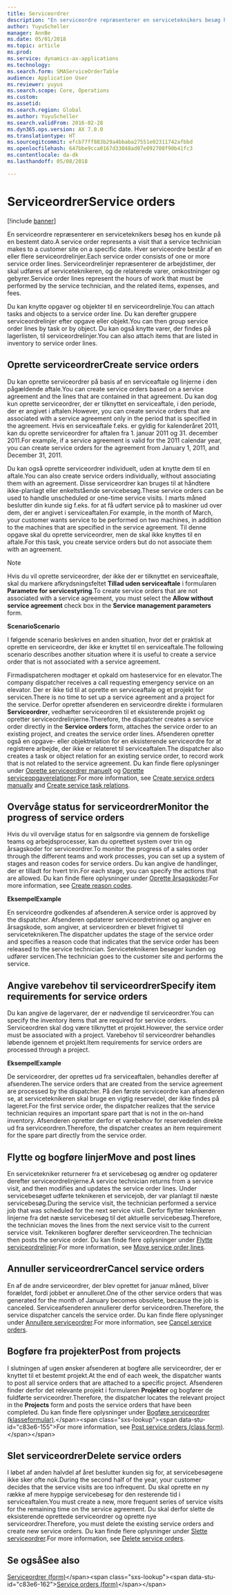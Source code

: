 ```yaml
---
title: Serviceordrer
description: "En serviceordre repræsenterer en serviceteknikers besøg hos en kunde på en bestemt dato."
author: YuyuScheller
manager: AnnBe
ms.date: 05/01/2018
ms.topic: article
ms.prod: 
ms.service: dynamics-ax-applications
ms.technology: 
ms.search.form: SMAServiceOrderTable
audience: Application User
ms.reviewer: yuyus
ms.search.scope: Core, Operations
ms.custom: 
ms.assetid: 
ms.search.region: Global
ms.author: YuyuScheller
ms.search.validFrom: 2016-02-28
ms.dyn365.ops.version: AX 7.0.0
ms.translationtype: HT
ms.sourcegitcommit: efcb77ff883b29a4bbaba27551e02311742afbbd
ms.openlocfilehash: 647bbe9cca0167d33048ad07e092708f90b41fc3
ms.contentlocale: da-dk
ms.lasthandoff: 05/08/2018

---
```


# <a name="service-orders"></a><span data-ttu-id="c83e6-103">Serviceordrer</span><span class="sxs-lookup"><span data-stu-id="c83e6-103">Service orders</span></span>   

[!include [banner](../includes/banner.md)]


<span data-ttu-id="c83e6-104">En serviceordre repræsenterer en serviceteknikers besøg hos en kunde på en bestemt dato.</span><span class="sxs-lookup"><span data-stu-id="c83e6-104">A service order represents a visit that a service technician makes to a customer site on a specific date.</span></span> <span data-ttu-id="c83e6-105">Hver serviceordre består af en eller flere serviceordrelinjer.</span><span class="sxs-lookup"><span data-stu-id="c83e6-105">Each service order consists of one or more service order lines.</span></span> <span data-ttu-id="c83e6-106">Serviceordrelinjer repræsenterer de arbejdstimer, der skal udføres af serviceteknikeren, og de relaterede varer, omkostninger og gebyrer.</span><span class="sxs-lookup"><span data-stu-id="c83e6-106">Service order lines represent the hours of work that must be performed by the service technician, and the related items, expenses, and fees.</span></span>

<span data-ttu-id="c83e6-107">Du kan knytte opgaver og objekter til en serviceordrelinje.</span><span class="sxs-lookup"><span data-stu-id="c83e6-107">You can attach tasks and objects to a service order line.</span></span> <span data-ttu-id="c83e6-108">Du kan derefter gruppere serviceordrelinjer efter opgave eller objekt.</span><span class="sxs-lookup"><span data-stu-id="c83e6-108">You can then group service order lines by task or by object.</span></span> <span data-ttu-id="c83e6-109">Du kan også knytte varer, der findes på lagerlisten, til serviceordrelinjer.</span><span class="sxs-lookup"><span data-stu-id="c83e6-109">You can also attach items that are listed in inventory to service order lines.</span></span>

## <a name="create-service-orders"></a><span data-ttu-id="c83e6-110">Oprette serviceordrer</span><span class="sxs-lookup"><span data-stu-id="c83e6-110">Create service orders</span></span>

<span data-ttu-id="c83e6-111">Du kan oprette serviceordrer på basis af en serviceaftale og linjerne i den pågældende aftale.</span><span class="sxs-lookup"><span data-stu-id="c83e6-111">You can create service orders based on a service agreement and the lines that are contained in that agreement.</span></span> <span data-ttu-id="c83e6-112">Du kan dog kun oprette serviceordrer, der er tilknyttet en serviceaftale, i den periode, der er angivet i aftalen.</span><span class="sxs-lookup"><span data-stu-id="c83e6-112">However, you can create service orders that are associated with a service agreement only in the period that is specified in the agreement.</span></span> <span data-ttu-id="c83e6-113">Hvis en serviceaftale f.eks. er gyldig for kalenderåret 2011, kan du oprette serviceordrer for aftalen fra 1. januar 2011 og 31. december 2011.</span><span class="sxs-lookup"><span data-stu-id="c83e6-113">For example, if a service agreement is valid for the 2011 calendar year, you can create service orders for the agreement from January 1, 2011, and December 31, 2011.</span></span>

<span data-ttu-id="c83e6-114">Du kan også oprette serviceordrer individuelt, uden at knytte dem til en aftale.</span><span class="sxs-lookup"><span data-stu-id="c83e6-114">You can also create service orders individually, without associating them with an agreement.</span></span> <span data-ttu-id="c83e6-115">Disse serviceordrer kan bruges til at håndtere ikke-planlagt eller enkeltstående servicebesøg.</span><span class="sxs-lookup"><span data-stu-id="c83e6-115">These service orders can be used to handle unscheduled or one-time service visits.</span></span> <span data-ttu-id="c83e6-116">I marts måned beslutter din kunde sig f.eks. for at få udført service på to maskiner ud over dem, der er angivet i serviceaftalen.</span><span class="sxs-lookup"><span data-stu-id="c83e6-116">For example, in the month of March, your customer wants service to be performed on two machines, in addition to the machines that are specified in the service agreement.</span></span> <span data-ttu-id="c83e6-117">Til denne opgave skal du oprette serviceordrer, men de skal ikke knyttes til en aftale.</span><span class="sxs-lookup"><span data-stu-id="c83e6-117">For this task, you create service orders but do not associate them with an agreement.</span></span>


> [!NOTE]
> <P><span data-ttu-id="c83e6-118">Hvis du vil oprette serviceordrer, der ikke der er tilknyttet en serviceaftale, skal du markere afkrydsningsfeltet <STRONG>Tillad uden serviceaftale</STRONG> i formularen <STRONG>Parametre for servicestyring</STRONG>.</span><span class="sxs-lookup"><span data-stu-id="c83e6-118">To create service orders that are not associated with a service agreement, you must select the <STRONG>Allow without service agreement</STRONG> check box in the <STRONG>Service management parameters</STRONG> form.</span></span></P>

<span data-ttu-id="c83e6-119">**Scenario**</span><span class="sxs-lookup"><span data-stu-id="c83e6-119">**Scenario**</span></span>

<span data-ttu-id="c83e6-120">I følgende scenario beskrives en anden situation, hvor det er praktisk at oprette en serviceordre, der ikke er knyttet til en serviceaftale.</span><span class="sxs-lookup"><span data-stu-id="c83e6-120">The following scenario describes another situation where it is useful to create a service order that is not associated with a service agreement.</span></span>

<span data-ttu-id="c83e6-121">Firmadispatcheren modtager et opkald om hasteservice for en elevator.</span><span class="sxs-lookup"><span data-stu-id="c83e6-121">The company dispatcher receives a call requesting emergency service on an elevator.</span></span> <span data-ttu-id="c83e6-122">Der er ikke tid til at oprette en serviceaftale og et projekt for servicen.</span><span class="sxs-lookup"><span data-stu-id="c83e6-122">There is no time to set up a service agreement and a project for the service.</span></span> <span data-ttu-id="c83e6-123">Derfor opretter afsenderen en serviceordre direkte i formularen **Serviceordrer**, vedhæfter serviceordren til et eksisterende projekt og opretter serviceordrelinjerne.</span><span class="sxs-lookup"><span data-stu-id="c83e6-123">Therefore, the dispatcher creates a service order directly in the **Service orders** form, attaches the service order to an existing project, and creates the service order lines.</span></span> <span data-ttu-id="c83e6-124">Afsenderen opretter også en opgave- eller objektrelation for en eksisterende serviceordre for at registrere arbejde, der ikke er relateret til serviceaftalen.</span><span class="sxs-lookup"><span data-stu-id="c83e6-124">The dispatcher also creates a task or object relation for an existing service order, to record work that is not related to the service agreement.</span></span> <span data-ttu-id="c83e6-125">Du kan finde flere oplysninger under [Oprette serviceordrer manuelt](create-service-orders-manually.md) og [Oprette serviceopgaverelationer](create-service-task-relations.md).</span><span class="sxs-lookup"><span data-stu-id="c83e6-125">For more information, see [Create service orders manually](create-service-orders-manually.md) and [Create service task relations](create-service-task-relations.md).</span></span>

## <a name="monitor-the-progress-of-service-orders"></a><span data-ttu-id="c83e6-126">Overvåge status for serviceordrer</span><span class="sxs-lookup"><span data-stu-id="c83e6-126">Monitor the progress of service orders</span></span>

<span data-ttu-id="c83e6-127">Hvis du vil overvåge status for en salgsordre via gennem de forskellige teams og arbejdsprocesser, kan du opretteet system over trin og årsagskoder for serviceordrer.</span><span class="sxs-lookup"><span data-stu-id="c83e6-127">To monitor the progress of a sales order through the different teams and work processes, you can set up a system of stages and reason codes for service orders.</span></span> <span data-ttu-id="c83e6-128">Du kan angive de handlinger, der er tilladt for hvert trin.</span><span class="sxs-lookup"><span data-stu-id="c83e6-128">For each stage, you can specify the actions that are allowed.</span></span> <span data-ttu-id="c83e6-129">Du kan finde flere oplysninger under [Oprette årsagskoder](create-reason-codes.md).</span><span class="sxs-lookup"><span data-stu-id="c83e6-129">For more information, see [Create reason codes](create-reason-codes.md).</span></span>

<span data-ttu-id="c83e6-130">**Eksempel**</span><span class="sxs-lookup"><span data-stu-id="c83e6-130">**Example**</span></span>

<span data-ttu-id="c83e6-131">En serviceordre godkendes af afsenderen.</span><span class="sxs-lookup"><span data-stu-id="c83e6-131">A service order is approved by the dispatcher.</span></span> <span data-ttu-id="c83e6-132">Afsenderen opdaterer serviceordretrinnet og angiver en årsagskode, som angiver, at serviceordren er blevet frigivet til serviceteknikeren.</span><span class="sxs-lookup"><span data-stu-id="c83e6-132">The dispatcher updates the stage of the service order and specifies a reason code that indicates that the service order has been released to the service technician.</span></span> <span data-ttu-id="c83e6-133">Serviceteknikeren besøger kunden og udfører servicen.</span><span class="sxs-lookup"><span data-stu-id="c83e6-133">The technician goes to the customer site and performs the service.</span></span>

## <a name="specify-item-requirements-for-service-orders"></a><span data-ttu-id="c83e6-134">Angive varebehov til serviceordrer</span><span class="sxs-lookup"><span data-stu-id="c83e6-134">Specify item requirements for service orders</span></span>

<span data-ttu-id="c83e6-135">Du kan angive de lagervarer, der er nødvendige til serviceordrer.</span><span class="sxs-lookup"><span data-stu-id="c83e6-135">You can specify the inventory items that are required for service orders.</span></span> <span data-ttu-id="c83e6-136">Serviceordren skal dog være tilknyttet et projekt.</span><span class="sxs-lookup"><span data-stu-id="c83e6-136">However, the service order must be associated with a project.</span></span> <span data-ttu-id="c83e6-137">Varebehov til serviceordrer behandles løbende igennem et projekt.</span><span class="sxs-lookup"><span data-stu-id="c83e6-137">Item requirements for service orders are processed through a project.</span></span> 

<span data-ttu-id="c83e6-138">**Eksempel**</span><span class="sxs-lookup"><span data-stu-id="c83e6-138">**Example**</span></span>

<span data-ttu-id="c83e6-139">De serviceordrer, der oprettes ud fra serviceaftalen, behandles derefter af afsenderen.</span><span class="sxs-lookup"><span data-stu-id="c83e6-139">The service orders that are created from the service agreement are processed by the dispatcher.</span></span> <span data-ttu-id="c83e6-140">På den første serviceordre kan afsenderen se, at serviceteknikeren skal bruge en vigtig reservedel, der ikke findes på lageret.</span><span class="sxs-lookup"><span data-stu-id="c83e6-140">For the first service order, the dispatcher realizes that the service technician requires an important spare part that is not in the on-hand inventory.</span></span> <span data-ttu-id="c83e6-141">Afsenderen opretter derfor et varebehov for reservedelen direkte ud fra serviceordren.</span><span class="sxs-lookup"><span data-stu-id="c83e6-141">Therefore, the dispatcher creates an item requirement for the spare part directly from the service order.</span></span>

## <a name="move-and-post-lines"></a><span data-ttu-id="c83e6-142">Flytte og bogføre linjer</span><span class="sxs-lookup"><span data-stu-id="c83e6-142">Move and post lines</span></span>

<span data-ttu-id="c83e6-143">En servicetekniker returnerer fra et servicebesøg og ændrer og opdaterer derefter serviceordrelinjerne.</span><span class="sxs-lookup"><span data-stu-id="c83e6-143">A service technician returns from a service visit, and then modifies and updates the service order lines.</span></span> <span data-ttu-id="c83e6-144">Under servicebesøget udførte teknikeren et servicejob, der var planlagt til næste servicebesøg.</span><span class="sxs-lookup"><span data-stu-id="c83e6-144">During the service visit, the technician performed a service job that was scheduled for the next service visit.</span></span> <span data-ttu-id="c83e6-145">Derfor flytter teknikeren linjerne fra det næste servicebesøg til det aktuelle servicebesøg.</span><span class="sxs-lookup"><span data-stu-id="c83e6-145">Therefore, the technician moves the lines from the next service visit to the current service visit.</span></span> <span data-ttu-id="c83e6-146">Teknikeren bogfører derefter serviceordren.</span><span class="sxs-lookup"><span data-stu-id="c83e6-146">The technician then posts the service order.</span></span> <span data-ttu-id="c83e6-147">Du kan finde flere oplysninger under [Flytte serviceordrelinjer](move-service-order-lines.md).</span><span class="sxs-lookup"><span data-stu-id="c83e6-147">For more information, see [Move service order lines](move-service-order-lines.md).</span></span>

## <a name="cancel-service-orders"></a><span data-ttu-id="c83e6-148">Annuller serviceordrer</span><span class="sxs-lookup"><span data-stu-id="c83e6-148">Cancel service orders</span></span>

<span data-ttu-id="c83e6-149">En af de andre serviceordrer, der blev oprettet for januar måned, bliver forældet, fordi jobbet er annulleret.</span><span class="sxs-lookup"><span data-stu-id="c83e6-149">One of the other service orders that was generated for the month of January becomes obsolete, because the job is canceled.</span></span> <span data-ttu-id="c83e6-150">Serviceafsenderen annullerer derfor serviceordren.</span><span class="sxs-lookup"><span data-stu-id="c83e6-150">Therefore, the service dispatcher cancels the service order.</span></span> <span data-ttu-id="c83e6-151">Du kan finde flere oplysninger under [Annullere serviceordrer](cancel-service-orders.md).</span><span class="sxs-lookup"><span data-stu-id="c83e6-151">For more information, see [Cancel service orders](cancel-service-orders.md).</span></span>

## <a name="post-from-projects"></a><span data-ttu-id="c83e6-152">Bogføre fra projekter</span><span class="sxs-lookup"><span data-stu-id="c83e6-152">Post from projects</span></span>

<span data-ttu-id="c83e6-153">I slutningen af ugen ønsker afsenderen at bogføre alle serviceordrer, der er knyttet til et bestemt projekt.</span><span class="sxs-lookup"><span data-stu-id="c83e6-153">At the end of each week, the dispatcher wants to post all service orders that are attached to a specific project.</span></span> <span data-ttu-id="c83e6-154">Afsenderen finder derfor det relevante projekt i formularen **Projekter** og bogfører de fuldførte serviceordrer.</span><span class="sxs-lookup"><span data-stu-id="c83e6-154">Therefore, the dispatcher locates the relevant project in the **Projects** form and posts the service orders that have been completed.</span></span> <span data-ttu-id="c83e6-155">Du kan finde flere oplysninger under [Bogføre serviceordrer (klasseformular)](https://technet.microsoft.com/en-us/library/aa574685\(v=ax.60\)).</span><span class="sxs-lookup"><span data-stu-id="c83e6-155">For more information, see [Post service orders (class form)](https://technet.microsoft.com/en-us/library/aa574685\(v=ax.60\)).</span></span>

## <a name="delete-service-orders"></a><span data-ttu-id="c83e6-156">Slet serviceordrer</span><span class="sxs-lookup"><span data-stu-id="c83e6-156">Delete service orders</span></span>

<span data-ttu-id="c83e6-157">I løbet af anden halvdel af året beslutter kunden sig for, at servicebesøgene ikke sker ofte nok.</span><span class="sxs-lookup"><span data-stu-id="c83e6-157">During the second half of the year, your customer decides that the service visits are too infrequent.</span></span> <span data-ttu-id="c83e6-158">Du skal oprette en ny række af mere hyppige servicebesøg for den resterende tid i serviceaftalen.</span><span class="sxs-lookup"><span data-stu-id="c83e6-158">You must create a new, more frequent series of service visits for the remaining time on the service agreement.</span></span> <span data-ttu-id="c83e6-159">Du skal derfor slette de eksisterende oprettede serviceordrer og oprette nye serviceordrer.</span><span class="sxs-lookup"><span data-stu-id="c83e6-159">Therefore, you must delete the existing service orders and create new service orders.</span></span> <span data-ttu-id="c83e6-160">Du kan finde flere oplysninger under [Slette serviceordrer](delete-service-orders.md).</span><span class="sxs-lookup"><span data-stu-id="c83e6-160">For more information, see [Delete service orders](delete-service-orders.md).</span></span>

## <a name="see-also"></a><span data-ttu-id="c83e6-161">Se også</span><span class="sxs-lookup"><span data-stu-id="c83e6-161">See also</span></span>

<span data-ttu-id="c83e6-162">[Serviceordrer (form)](https://technet.microsoft.com/en-us/library/aa554361\(v=ax.60\))</span><span class="sxs-lookup"><span data-stu-id="c83e6-162">[Service orders (form)](https://technet.microsoft.com/en-us/library/aa554361\(v=ax.60\))</span></span>

  



